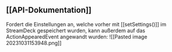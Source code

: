 ## [[API-Dokumentation]]

Fordert die Einstellungen an, welche vorher mit [[setSettings()]] im StreamDeck gespeichert wurden,
kann außerdem auf das ActionAppearedEvent angewandt wurden:
![[Pasted image 20231031153948.png]]
